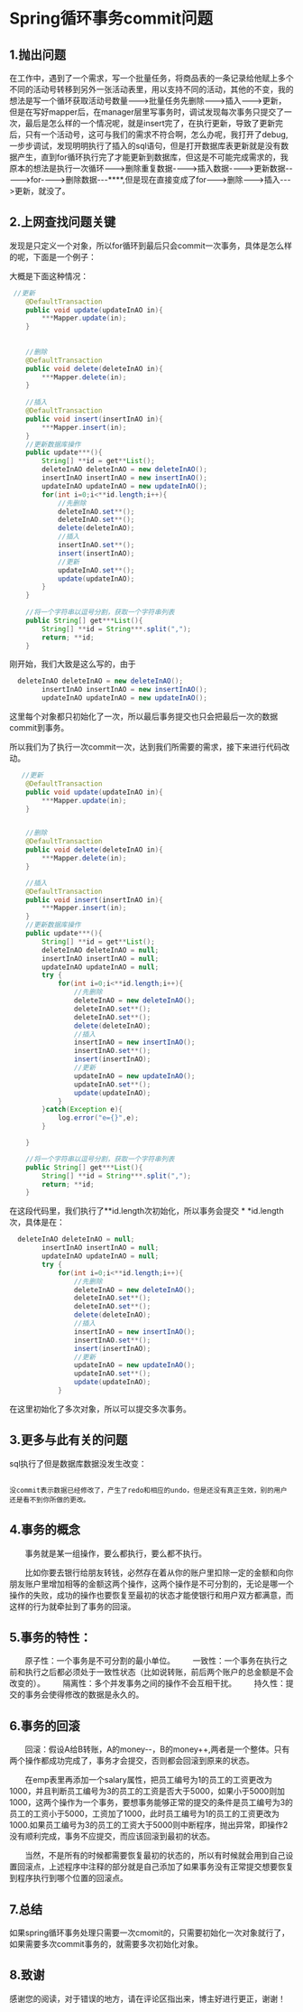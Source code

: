 # Spring循环事务commit问题

## 1.抛出问题

在工作中，遇到了一个需求，写一个批量任务，将商品表的一条记录给他赋上多个不同的活动号转移到另外一张活动表里，用以支持不同的活动，其他的不变，我的想法是写一个循环获取活动号数量--->批量任务先删除--->插入--->更新，但是在写好mapper后，在manager层里写事务时，调试发现每次事务只提交了一次，最后是怎么样的一个情况呢，就是insert完了，在执行更新，导致了更新完后，只有一个活动号，这可与我们的需求不符合啊，怎么办呢，我打开了debug,一步步调试，发现明明执行了插入的sql语句，但是打开数据库表更新就是没有数据产生，直到for循环执行完了才能更新到数据库，但这是不可能完成需求的，我原本的想法是执行一次循环--->删除重复数据---->插入数据---->更新数据----->for---->删除数据---****,但是现在直接变成了for--->删除--->插入--->更新，就没了。

## 2.上网查找问题关键

发现是只定义一个对象，所以for循环到最后只会commit一次事务，具体是怎么样的呢，下面是一个例子：

大概是下面这种情况：

```java
 //更新
    @DefaultTransaction
    public void update(updateInAO in){
        ***Mapper.update(in);
    }
    
    
    //删除
    @DefaultTransaction
    public void delete(deleteInAO in){
        ***Mapper.delete(in);
    }
    
    //插入
    @DefaultTransaction
    public void insert(insertInAO in){
        ***Mapper.insert(in);
    }
    //更新数据库操作
    public update***(){
        String[] **id = get**List();
        deleteInAO deleteInAO = new deleteInAO();
        insertInAO insertInAO = new insertInAO();
        updateInAO updateInAO = new updateInAO();
        for(int i=0;i<**id.length;i++){
            //先删除
            deleteInAO.set**();
            deleteInAO.set**();
            delete(deleteInAO);
            //插入
            insertInAO.set**();
            insert(insertInAO);
            //更新
            updateInAO.set**();
            update(updateInAO);
        }
    }
    
    //将一个字符串以逗号分割，获取一个字符串列表
    public String[] get***List(){
        String[] **id = String***.split(",");
        return; **id;
    }
```

刚开始，我们大致是这么写的，由于

```java
  deleteInAO deleteInAO = new deleteInAO();
        insertInAO insertInAO = new insertInAO();
        updateInAO updateInAO = new updateInAO();
```

这里每个对象都只初始化了一次，所以最后事务提交也只会把最后一次的数据commit到事务。

所以我们为了执行一次commit一次，达到我们所需要的需求，接下来进行代码改动。

```java
   //更新
    @DefaultTransaction
    public void update(updateInAO in){
        ***Mapper.update(in);
    }


    //删除
    @DefaultTransaction
    public void delete(deleteInAO in){
        ***Mapper.delete(in);
    }

    //插入
    @DefaultTransaction
    public void insert(insertInAO in){
        ***Mapper.insert(in);
    }
    //更新数据库操作
    public update***(){
        String[] **id = get**List();
        deleteInAO deleteInAO = null;
        insertInAO insertInAO = null;
        updateInAO updateInAO = null;
        try {
            for(int i=0;i<**id.length;i++){
                //先删除
                deleteInAO = new deleteInAO();
                deleteInAO.set**();
                deleteInAO.set**();
                delete(deleteInAO);
                //插入
                insertInAO = new insertInAO();
                insertInAO.set**();
                insert(insertInAO);
                //更新
                updateInAO = new updateInAO();
                updateInAO.set**();
                update(updateInAO);
            }
        }catch(Exception e){
            log.error("e={}",e);
        }

    }

    //将一个字符串以逗号分割，获取一个字符串列表
    public String[] get***List(){
        String[] **id = String***.split(",");
        return; **id;
    }
```

在这段代码里，我们执行了**id.length次初始化，所以事务会提交  * *id.length次，具体是在：

```java
  deleteInAO deleteInAO = null;
        insertInAO insertInAO = null;
        updateInAO updateInAO = null;
        try {
            for(int i=0;i<**id.length;i++){
                //先删除
                deleteInAO = new deleteInAO();
                deleteInAO.set**();
                deleteInAO.set**();
                delete(deleteInAO);
                //插入
                insertInAO = new insertInAO();
                insertInAO.set**();
                insert(insertInAO);
                //更新
                updateInAO = new updateInAO();
                updateInAO.set**();
                update(updateInAO);
            }
```

在这里初始化了多次对象，所以可以提交多次事务。

## 3.更多与此有关的问题

sql执行了但是数据库数据没发生改变：

```

没commit表示数据已经修改了，产生了redo和相应的undo，但是还没有真正生效，别的用户还是看不到你所做的更改。
```

## 4.事务的概念

       事务就是某一组操作，要么都执行，要么都不执行。

       比如你要去银行给朋友转钱，必然存在着从你的账户里扣除一定的金额和向你朋友账户里增加相等的金额这两个操作，这两个操作是不可分割的，无论是哪一个操作的失败，成功的操作也要恢复至最初的状态才能使银行和用户双方都满意，而这样的行为就牵扯到了事务的回滚。

## 5.事务的特性：

       原子性：一个事务是不可分割的最小单位。
       一致性：一个事务在执行之前和执行之后都必须处于一致性状态（比如说转账，前后两个账户的总金额是不会改变的）。
       隔离性：多个并发事务之间的操作不会互相干扰。
       持久性：提交的事务会使得修改的数据是永久的。

## 6.事务的回滚

       回滚：假设A给B转账，A的money--，B的money++,两者是一个整体。只有两个操作都成功完成了，事务才会提交，否则都会回滚到原来的状态。

       在emp表里再添加一个salary属性，把员工编号为1的员工的工资更改为1000，并且判断员工编号为3的员工的工资是否大于5000，如果小于5000则加1000，这两个操作为一个事务，要想事务能够正常的提交的条件是员工编号为3的员工的工资小于5000，工资加了1000，此时员工编号为1的员工的工资更改为1000.如果员工编号为3的员工的工资大于5000则中断程序，抛出异常，即操作2没有顺利完成，事务不应提交，而应该回滚到最初的状态。

       当然，不是所有的时候都需要恢复最初的状态的，所以有时候就会用到自己设置回滚点，上述程序中注释的部分就是自己添加了如果事务没有正常提交想要恢复到程序执行到哪个位置的回滚点。

## 7.总结

如果spring循环事务处理只需要一次cmomit的，只需要初始化一次对象就行了，如果需要多次commit事务的，就需要多次初始化对象。

## 8.致谢

感谢您的阅读，对于错误的地方，请在评论区指出来，博主好进行更正，谢谢！